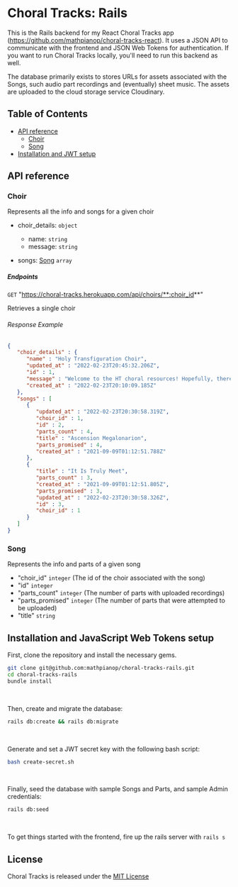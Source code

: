 # Choral Tracks: Rails

This is the Rails backend for my React Choral Tracks app (https://github.com/mathpianop/choral-tracks-react). It uses a JSON API to communicate with the frontend and JSON Web Tokens for authentication. If you want to run Choral Tracks locally, you'll need to run this backend as well.

The database primarily exists to stores URLs for assets associated with the Songs, such audio part recordings and (eventually) sheet music. The assets are uploaded to the cloud storage service Cloudinary.

## Table of Contents

* [API reference](#api-reference)
	- [Choir](#choir)
	- [Song](#choir)
* [Installation and JWT setup](#installation-and-javaScript-web-tokens-setup)


## API reference

### Choir

Represents all the info and songs for a given choir

* choir_details: `object`
 	* name: `string`
  * message: `string`
  	
    
* songs: [Song](#song) `array`


##### Endpoints

`GET` "https://choral-tracks.herokuapp.com/api/choirs/**:choir_id**"

Retrieves a single choir

###### Response Example


```json
{
   "choir_details" : {
      "name" : "Holy Transfiguration Choir",
      "updated_at" : "2022-02-23T20:45:32.206Z",
      "id" : 1,
      "message" : "Welcome to the HT choral resources! Hopefully, there will be a lot more to come, but for right n\now, check out the song player below. If you click on one of the titles, you can play the song with options to hear your part by itself (\"isolate\"), or with the other parts softer (\"emphasize\")",
      "created_at" : "2022-02-23T20:10:09.185Z"
   },
   "songs" : [
      {
         "updated_at" : "2022-02-23T20:30:58.319Z",
         "choir_id" : 1,
         "id" : 2,
         "parts_count" : 4,
         "title" : "Ascension Megalonarion",
         "parts_promised" : 4,
         "created_at" : "2021-09-09T01:12:51.788Z"
      },
      {
         "title" : "It Is Truly Meet",
         "parts_count" : 3,
         "created_at" : "2021-09-09T01:12:51.805Z",
         "parts_promised" : 3,
         "updated_at" : "2022-02-23T20:30:58.326Z",
         "id" : 3,
         "choir_id" : 1
      }
   ]
}


```

### Song

Represents the info and parts of a given song

* "choir_id" `integer` (The id of the choir associated with the song)
* "id" `integer`
* "parts_count" `integer` (The number of parts with uploaded recordings)
* "parts_promised" `integer` (The number of parts that were attempted to be uploaded)
* "title" `string`

## Installation and JavaScript Web Tokens setup

First, clone the repository and install the necessary gems.

```bash
git clone git@github.com:mathpianop/choral-tracks-rails.git
cd choral-tracks-rails
bundle install
```
<br>

Then, create and migrate the database:

```bash
rails db:create && rails db:migrate
```
<br>

Generate and set a JWT secret key with the following bash script:

```bash
bash create-secret.sh
```
<br>

Finally, seed the database with sample Songs and Parts, and sample Admin credentials:
```bash
rails db:seed
```
<br>

To get things started with the frontend, fire up the rails server with `rails s`

## License

Choral Tracks is released under the [MIT License](https://opensource.org/licenses/MIT)
